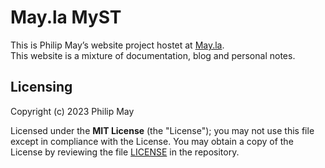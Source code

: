 # May.la MyST

This is Philip May’s website project hostet at [May.la](https://may.la/).\
This website is a mixture of documentation, blog and personal notes.

## Licensing

Copyright (c) 2023 Philip May

Licensed under the **MIT License** (the "License"); you may not use this file except in compliance with the License.
You may obtain a copy of the License by reviewing the file
[LICENSE](https://github.com/PhilipMay/may-la-myst/blob/main/LICENSE) in the repository.
